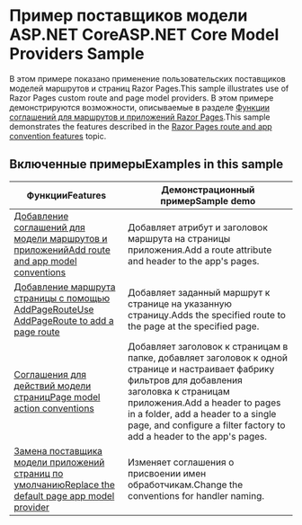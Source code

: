 # <a name="aspnet-core-model-providers-sample"></a><span data-ttu-id="5c8a9-101">Пример поставщиков модели ASP.NET Core</span><span class="sxs-lookup"><span data-stu-id="5c8a9-101">ASP.NET Core Model Providers Sample</span></span>

<span data-ttu-id="5c8a9-102">В этом примере показано применение пользовательских поставщиков моделей маршрутов и страниц Razor Pages.</span><span class="sxs-lookup"><span data-stu-id="5c8a9-102">This sample illustrates use of Razor Pages custom route and page model providers.</span></span> <span data-ttu-id="5c8a9-103">В этом примере демонстрируются возможности, описываемые в разделе [Функции соглашений для маршрутов и приложений Razor Pages](https://docs.microsoft.com/aspnet/core/mvc/razor-pages/razor-pages-convention-features).</span><span class="sxs-lookup"><span data-stu-id="5c8a9-103">This sample demonstrates the features described in the [Razor Pages route and app convention features](https://docs.microsoft.com/aspnet/core/mvc/razor-pages/razor-pages-convention-features) topic.</span></span>

## <a name="examples-in-this-sample"></a><span data-ttu-id="5c8a9-104">Включенные примеры</span><span class="sxs-lookup"><span data-stu-id="5c8a9-104">Examples in this sample</span></span>

| <span data-ttu-id="5c8a9-105">Функции</span><span class="sxs-lookup"><span data-stu-id="5c8a9-105">Features</span></span> | <span data-ttu-id="5c8a9-106">Демонстрационный пример</span><span class="sxs-lookup"><span data-stu-id="5c8a9-106">Sample demo</span></span> |
| -------- | ----------- |
| [<span data-ttu-id="5c8a9-107">Добавление соглашений для модели маршрутов и приложений</span><span class="sxs-lookup"><span data-stu-id="5c8a9-107">Add route and app model conventions</span></span>](https://docs.microsoft.com/aspnet/core/mvc/razor-pages/razor-pages-convention-features#add-route-and-app-model-conventions) | <span data-ttu-id="5c8a9-108">Добавляет атрибут и заголовок маршрута на страницы приложения.</span><span class="sxs-lookup"><span data-stu-id="5c8a9-108">Add a route attribute and header to the app's pages.</span></span> |
| [<span data-ttu-id="5c8a9-109">Добавление маршрута страницы с помощью AddPageRoute</span><span class="sxs-lookup"><span data-stu-id="5c8a9-109">Use AddPageRoute to add a page route</span></span>](https://docs.microsoft.com/aspnet/core/mvc/razor-pages/razor-pages-convention-features#configure-a-page-route) | <span data-ttu-id="5c8a9-110">Добавляет заданный маршрут к странице на указанную страницу.</span><span class="sxs-lookup"><span data-stu-id="5c8a9-110">Adds the specified route to the page at the specified page.</span></span> |
| [<span data-ttu-id="5c8a9-111">Соглашения для действий модели страниц</span><span class="sxs-lookup"><span data-stu-id="5c8a9-111">Page model action conventions</span></span>](https://docs.microsoft.com/aspnet/core/mvc/razor-pages/razor-pages-convention-features#page-model-action-conventions) | <span data-ttu-id="5c8a9-112">Добавляет заголовок к страницам в папке, добавляет заголовок к одной странице и настраивает фабрику фильтров для добавления заголовка к страницам приложения.</span><span class="sxs-lookup"><span data-stu-id="5c8a9-112">Add a header to pages in a folder, add a header to a single page, and configure a filter factory to add a header to the app's pages.</span></span> |
| [<span data-ttu-id="5c8a9-113">Замена поставщика модели приложений страниц по умолчанию</span><span class="sxs-lookup"><span data-stu-id="5c8a9-113">Replace the default page app model provider</span></span>](https://docs.microsoft.com/aspnet/core/mvc/razor-pages/razor-pages-convention-features#replace-the-default-page-app-model-provider) | <span data-ttu-id="5c8a9-114">Изменяет соглашения о присвоении имен обработчикам.</span><span class="sxs-lookup"><span data-stu-id="5c8a9-114">Change the conventions for handler naming.</span></span> |
